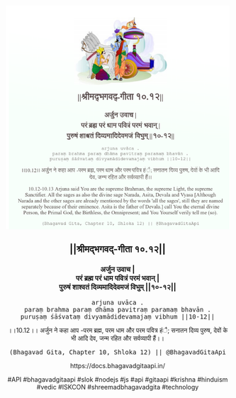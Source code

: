 <img src="../../asset/BG_10_12.png"/>
<center><h2>||श्रीमद्‍भगवद्‍-गीता १०.१२||</h2>
<h3>अर्जुन उवाच |<br/>परं ब्रह्म परं धाम पवित्रं परमं भवान् |<br/>पुरुषं शाश्वतं दिव्यमादिदेवमजं विभुम् ||१०-१२||</h3>
<pre>arjuna uvāca .<br/>paraṃ brahma paraṃ dhāma pavitraṃ paramaṃ bhavān .<br/>puruṣaṃ śāśvataṃ divyamādidevamajaṃ vibhum ||10-12||</pre>
<p>।।10.12।। अर्जुन ने कहा आप -परम ब्रह्म, परम धाम और परम पवित्र हंै; सनातन दिव्य पुरुष, देवों के भी आदि देव, जन्म रहित और सर्वव्यापी हैं।।</p>
<pre>(Bhagavad Gita, Chapter 10, Shloka 12) || @BhagavadGitaApi</pre><p>https://docs.bhagavadgitaapi.in/</p><p>#API #bhagavadgitaapi #slok #nodejs #js #api #gitaapi #krishna #hinduism #vedic #ISKCON #shreemadbhagavadgita #technology</p></center>